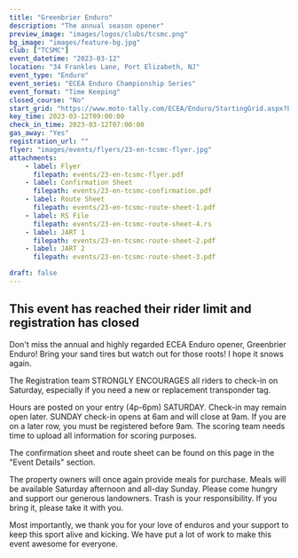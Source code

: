 ```yaml
---
title: "Greenbrier Enduro"
description: "The annual season opener"
preview_image: "images/logos/clubs/tcsmc.png"
bg_image: "images/feature-bg.jpg"
club: ["TCSMC"]
event_datetime: "2023-03-12"
location: "34 Frankles Lane, Port Elizabeth, NJ"
event_type: "Enduro"
event_series: "ECEA Enduro Championship Series"
event_format: "Time Keeping"
closed_course: "No"
start_grid: "https://www.moto-tally.com/ECEA/Enduro/StartingGrid.aspx?EY=2023&EID=1"
key_time: 2023-03-12T09:00:00
check_in_time: 2023-03-12T07:00:00
gas_away: "Yes"
registration_url: ""
flyer: "images/events/flyers/23-en-tcsmc-flyer.jpg"
attachments:
    - label: Flyer
      filepath: events/23-en-tcsmc-flyer.pdf
    - label: Confirmation Sheet
      filepath: events/23-en-tcsmc-confirmation.pdf
    - label: Route Sheet
      filepath: events/23-en-tcsmc-route-sheet-1.pdf
    - label: RS File
      filepath: events/23-en-tcsmc-route-sheet-4.rs
    - label: JART 1
      filepath: events/23-en-tcsmc-route-sheet-2.pdf
    - label: JART 2
      filepath: events/23-en-tcsmc-route-sheet-3.pdf

draft: false
---
```


## This event has reached their rider limit and registration has closed

Don't miss the annual and highly regarded ECEA Enduro opener, Greenbrier Enduro! Bring your sand tires but watch out for those roots! I hope it snows again.

The Registration team STRONGLY ENCOURAGES all riders to check-in on Saturday, especially if you need a new or replacement transponder tag.

Hours are posted on your entry (4p-6pm) SATURDAY. Check-in may remain open later. SUNDAY check-in opens at 6am and will close at 9am. If you are on a later row, you must be registered before 9am. The scoring team needs time to upload all information for scoring purposes.

The confirmation sheet and route sheet can be found on this page in the "Event Details" section.

The property owners will once again provide meals for purchase. Meals will be available Saturday afternoon and all-day Sunday. Please come hungry and support our generous landowners. Trash is your responsibility. If you bring it, please take it with you.

Most importantly, we thank you for your love of enduros and your support to keep this sport alive and kicking. We have put a lot of work to make this event awesome for everyone.